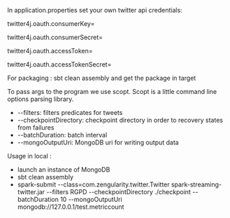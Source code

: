 In application.properties set your own twitter api credentials: 

twitter4j.oauth.consumerKey=

twitter4j.oauth.consumerSecret= 

twitter4j.oauth.accessToken=

twitter4j.oauth.accessTokenSecret=

For packaging : sbt clean assembly and get the package in target

To pass args to the program we use scopt. Scopt is a little command line options parsing library.

* --filters: filters predicates for tweets
* --checkpointDirectory: checkpoint directory in order to recovery states from failures
* --batchDuration: batch interval
* --mongoOutputUri: MongoDB uri for writing output data

Usage in local :

* launch an instance of MongoDB
* sbt clean assembly
* spark-submit --class=com.zengularity.twitter.Twitter spark-streaming-twitter.jar --filters RGPD --checkpointDirectory ./checkpoint --batchDuration 10 --mongoOutputUri mongodb://127.0.0.1/test.metriccount